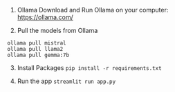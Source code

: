1. Ollama 
Download and Run Ollama on your computer: https://ollama.com/

2. Pull the models from Ollama
```
ollama pull mistral
ollama pull llama2
ollama pull gemma:7b
```

3. Install Packages
```pip install -r requirements.txt```

4. Run the app
```streamlit run app.py```